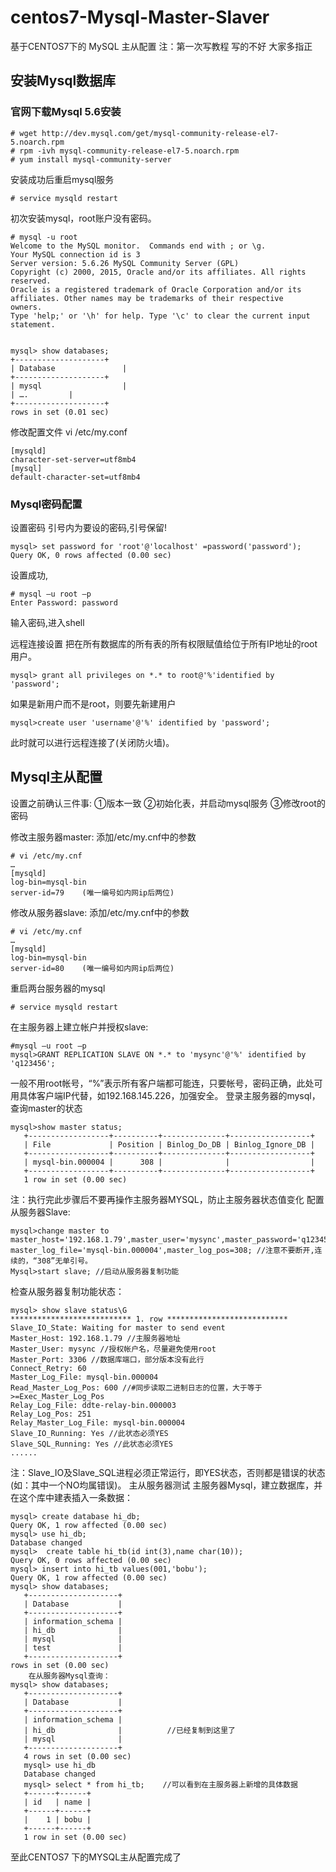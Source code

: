 # centos7-Mysql-Master-Slaver
基于CENTOS7下的 MySQL 主从配置 
注：第一次写教程 写的不好 大家多指正

## 安装Mysql数据库
### 官网下载Mysql 5.6安装

```
# wget http://dev.mysql.com/get/mysql-community-release-el7-5.noarch.rpm
# rpm -ivh mysql-community-release-el7-5.noarch.rpm
# yum install mysql-community-server

```

安装成功后重启mysql服务
```
# service mysqld restart
```


初次安装mysql，root账户没有密码。


```
# mysql -u root 
Welcome to the MySQL monitor.  Commands end with ; or \g.
Your MySQL connection id is 3
Server version: 5.6.26 MySQL Community Server (GPL)
Copyright (c) 2000, 2015, Oracle and/or its affiliates. All rights reserved.
Oracle is a registered trademark of Oracle Corporation and/or its
affiliates. Other names may be trademarks of their respective
owners.
Type 'help;' or '\h' for help. Type '\c' to clear the current input statement.


mysql> show databases;
+--------------------+
| Database          	 |
+--------------------+
| mysql              	 |
| ….		 |
+--------------------+
rows in set (0.01 sec)
```

 修改配置文件 vi /etc/my.conf
 
```
[mysqld]
character-set-server=utf8mb4
[mysql]
default-character-set=utf8mb4
``` 

### Mysql密码配置
设置密码
引号内为要设的密码,引号保留!

```
mysql> set password for 'root'@'localhost' =password('password'); 
Query OK, 0 rows affected (0.00 sec)
```
设置成功,

```
# mysql –u root –p
Enter Password: password
```

输入密码,进入shell

远程连接设置
把在所有数据库的所有表的所有权限赋值给位于所有IP地址的root用户。
```
mysql> grant all privileges on *.* to root@'%'identified by 'password';
```
如果是新用户而不是root，则要先新建用户
```
mysql>create user 'username'@'%' identified by 'password';
```  
此时就可以进行远程连接了(关闭防火墙)。

## Mysql主从配置
设置之前确认三件事:
①版本一致	②初始化表，并启动mysql服务	③修改root的密码

修改主服务器master:
添加/etc/my.cnf中的参数

```
# vi /etc/my.cnf
…
[mysqld]
log-bin=mysql-bin 
server-id=79 	(唯一编号如内网ip后两位) 
```
修改从服务器slave:
添加/etc/my.cnf中的参数

```
# vi /etc/my.cnf
…
[mysqld]
log-bin=mysql-bin 
server-id=80 	(唯一编号如内网ip后两位) 
```
重启两台服务器的mysql

```
# service mysqld restart
```
在主服务器上建立帐户并授权slave:

```
#mysql –u root –p
mysql>GRANT REPLICATION SLAVE ON *.* to 'mysync'@'%' identified by 'q123456';
```
一般不用root帐号，“%”表示所有客户端都可能连，只要帐号，密码正确，此处可用具体客户端IP代替，如192.168.145.226，加强安全。
登录主服务器的mysql，查询master的状态

```
mysql>show master status;
   +------------------+----------+--------------+------------------+
   | File             | Position | Binlog_Do_DB | Binlog_Ignore_DB |
   +------------------+----------+--------------+------------------+
   | mysql-bin.000004 |      308 |              |                  |
   +------------------+----------+--------------+------------------+
   1 row in set (0.00 sec)
```
注：执行完此步骤后不要再操作主服务器MYSQL，防止主服务器状态值变化
配置从服务器Slave:

```
mysql>change master to  master_host='192.168.1.79',master_user='mysync',master_password='q123456', master_log_file='mysql-bin.000004',master_log_pos=308; //注意不要断开,连续的，“308”无单引号。
Mysql>start slave; //启动从服务器复制功能
```
检查从服务器复制功能状态：

```
mysql> show slave status\G
*************************** 1. row ***************************
Slave_IO_State: Waiting for master to send event
Master_Host: 192.168.1.79 //主服务器地址
Master_User: mysync //授权帐户名，尽量避免使用root
Master_Port: 3306 //数据库端口，部分版本没有此行
Connect_Retry: 60
Master_Log_File: mysql-bin.000004
Read_Master_Log_Pos: 600 //#同步读取二进制日志的位置，大于等于>=Exec_Master_Log_Pos
Relay_Log_File: ddte-relay-bin.000003
Relay_Log_Pos: 251
Relay_Master_Log_File: mysql-bin.000004
Slave_IO_Running: Yes //此状态必须YES
Slave_SQL_Running: Yes //此状态必须YES
......
```
注：Slave_IO及Slave_SQL进程必须正常运行，即YES状态，否则都是错误的状态(如：其中一个NO均属错误)。
主从服务器测试
主服务器Mysql，建立数据库，并在这个库中建表插入一条数据：

```
mysql> create database hi_db;
Query OK, 1 row affected (0.00 sec)
mysql> use hi_db;
Database changed
mysql>  create table hi_tb(id int(3),name char(10));
Query OK, 0 rows affected (0.00 sec)
mysql> insert into hi_tb values(001,'bobu');
Query OK, 1 row affected (0.00 sec)
mysql> show databases;
   +--------------------+
   | Database           |
   +--------------------+
   | information_schema |
   | hi_db              |
   | mysql              |
   | test               |
   +--------------------+
rows in set (0.00 sec)
	在从服务器Mysql查询：
mysql> show databases;
   +--------------------+
   | Database           |
   +--------------------+
   | information_schema |
   | hi_db              |          //已经复制到这里了
   | mysql              |
   +--------------------+
   4 rows in set (0.00 sec)
   mysql> use hi_db
   Database changed
   mysql> select * from hi_tb;    //可以看到在主服务器上新增的具体数据
   +------+------+
   | id   | name |
   +------+------+
   |    1 | bobu |
   +------+------+
   1 row in set (0.00 sec)

```
至此CENTOS7 下的MYSQL主从配置完成了
